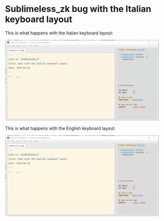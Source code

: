 # Sublimeless_zk bug with the Italian keyboard layout

This is what happens with the Italian keyboard layout:

![ita](https://github.com/l-de-lellis/Varie/blob/master/szk_ita.gif)

This is what happens with the English keyboard layout:

![eng](https://github.com/l-de-lellis/Varie/blob/master/szk_eng.gif)
